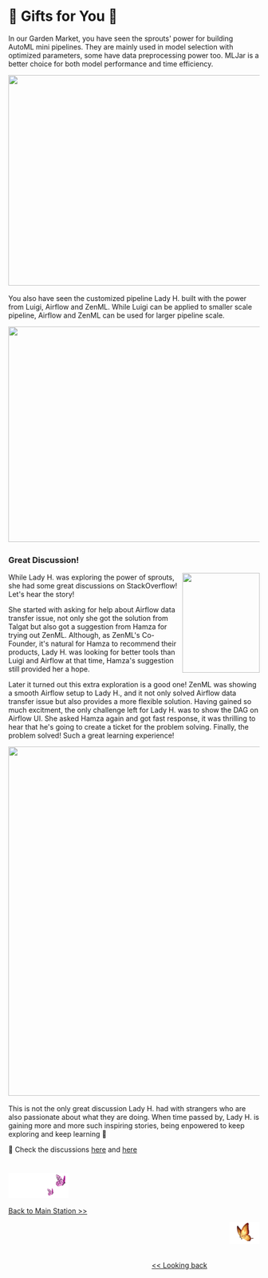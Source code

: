 # 💝 Gifts for You 💝

In our Garden Market, you have seen the sprouts' power for building AutoML mini pipelines. They are mainly used in model selection with optimized parameters, some have data preprocessing power too. MLJar is a better choice for both model performance and time efficiency.

<p align="center">
<img src="https://github.com/lady-h-world/My_Garden/blob/main/images/Garden_Market_images/mini_pipeline/tb4.2.png" width="730" height="422" />
</p>

You also have seen the customized pipeline Lady H. built with the power from Luigi, Airflow and ZenML. While Luigi can be applied to smaller scale pipeline, Airflow and ZenML can be used for larger pipeline scale.

<p align="center">
<img src="https://github.com/lady-h-world/My_Garden/blob/main/images/Garden_Market_images/customized_pipeline/tb4.3.png" width="892" height="432" />
</p>


### Great Discussion!

<p>
<img align="right" src="https://github.com/lady-h-world/My_Garden/blob/main/images/miss_mooncake.png" width="155" height="200" /></p>

While Lady H. was exploring the power of sprouts, she had some great discussions on StackOverflow! Let's hear the story!

She started with asking for help about Airflow data transfer issue, not only she got the solution from Talgat but also got a suggestion from Hamza for trying out ZenML. Although, as ZenML's Co-Founder, it's natural for Hamza to recommend their products, Lady H. was looking for better tools than Luigi and Airflow at that time, Hamza's suggestion still provided her a hope.

Later it turned out this extra exploration is a good one! ZenML was showing a smooth Airflow setup to Lady H., and it not only solved Airflow data transfer issue but also provides a more flexible solution. Having gained so much excitment, the only challenge left for Lady H. was to show the DAG on Airflow UI. She asked Hamza again and got fast response, it was thrilling to hear that he's going to create a ticket for the problem solving. Finally, the problem solved! Such a great learning experience!

<p align="left">
<img src="https://github.com/lady-h-world/My_Garden/blob/main/images/Garden_Market_images/great_discussion.png" width="1000" height="700" />
</p>

This is not the only great discussion Lady H. had with strangers who are also passionate about what they are doing. When time passed by, Lady H. is gaining more and more such inspiring stories, being enpowered to keep exploring and keep learning 💖

🌻 Check the discussions [here][3] and [here][4]


#
<p align="left">
<img src="https://github.com/lady-h-world/My_Garden/blob/main/images/follow_us.png" width="120" height="50" />
</p>

[Back to Main Station >>][1]

<p align="right">
<img src="https://github.com/lady-h-world/My_Garden/blob/main/images/going_back.png" width="60" height="44" />
</p>

&nbsp;&nbsp;&nbsp;&nbsp;&nbsp;&nbsp;&nbsp;&nbsp;&nbsp;&nbsp;&nbsp;&nbsp;&nbsp;&nbsp;&nbsp;&nbsp;&nbsp;&nbsp;&nbsp;&nbsp;&nbsp;&nbsp;&nbsp;&nbsp;&nbsp;&nbsp;&nbsp;&nbsp;&nbsp;&nbsp;&nbsp;&nbsp;&nbsp;&nbsp;&nbsp;&nbsp;&nbsp;&nbsp;&nbsp;&nbsp;&nbsp;&nbsp;&nbsp;&nbsp;&nbsp;&nbsp;&nbsp;&nbsp;&nbsp;&nbsp;&nbsp;&nbsp;&nbsp;&nbsp;&nbsp;&nbsp;&nbsp;&nbsp;&nbsp;&nbsp;&nbsp;&nbsp;&nbsp;&nbsp;&nbsp;&nbsp;&nbsp;&nbsp;&nbsp;&nbsp;&nbsp;&nbsp;&nbsp;&nbsp;&nbsp;&nbsp;&nbsp;&nbsp;&nbsp;&nbsp;&nbsp;&nbsp;&nbsp;&nbsp;&nbsp;&nbsp;&nbsp;&nbsp;&nbsp;&nbsp;&nbsp;&nbsp;&nbsp;&nbsp;&nbsp;&nbsp;&nbsp;&nbsp;&nbsp;&nbsp;&nbsp;&nbsp;&nbsp;&nbsp;&nbsp;&nbsp;&nbsp;&nbsp;&nbsp;&nbsp;&nbsp;&nbsp;&nbsp;&nbsp;&nbsp;&nbsp;&nbsp;&nbsp;&nbsp;&nbsp;&nbsp;&nbsp;&nbsp;&nbsp;&nbsp;&nbsp;&nbsp;&nbsp;&nbsp;&nbsp;&nbsp;&nbsp;&nbsp;&nbsp;&nbsp;&nbsp;&nbsp;&nbsp;&nbsp;&nbsp;&nbsp;&nbsp;&nbsp;&nbsp;&nbsp;&nbsp;&nbsp;&nbsp;&nbsp;&nbsp;&nbsp;&nbsp;&nbsp;&nbsp;&nbsp;&nbsp;&nbsp;&nbsp;&nbsp;&nbsp;&nbsp;&nbsp;&nbsp;&nbsp;&nbsp;&nbsp;&nbsp;&nbsp;&nbsp;&nbsp;&nbsp;&nbsp;&nbsp;&nbsp;&nbsp;&nbsp;&nbsp;&nbsp;&nbsp;&nbsp;&nbsp;&nbsp;&nbsp;&nbsp;&nbsp;&nbsp;&nbsp;&nbsp;&nbsp;&nbsp;&nbsp;&nbsp;&nbsp;&nbsp;&nbsp;&nbsp;&nbsp;&nbsp;&nbsp;&nbsp; [<< Looking back][2]
 
[1]:https://github.com/lady-h-world/My_Garden/blob/main/reading_pages/tour_guide.md#main-station-
[2]:https://github.com/lady-h-world/My_Garden/blob/main/reading_pages/Garden_Market/customized_pipeline6.md
[3]:https://stackoverflow.com/questions/69868258/how-to-pass-pandas-dataframe-to-airflow-tasks
[4]:https://stackoverflow.com/questions/69959750/zenml-dag-didnt-show-up-in-airflow-ui
